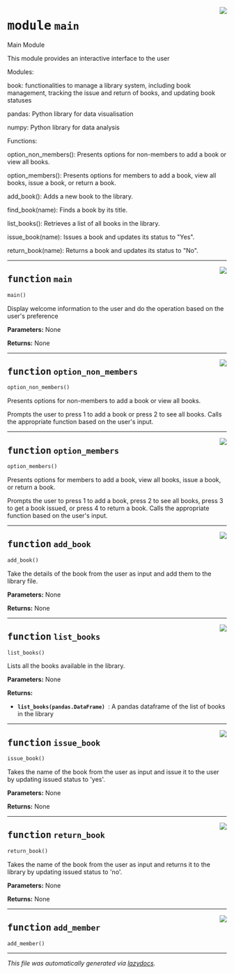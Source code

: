 <!-- markdownlint-disable -->

<a href="./python/src/main.py#L0"><img align="right" style="float:right;" src="https://img.shields.io/badge/-source-cccccc?style=flat-square"></a>

# <kbd>module</kbd> `main`
Main Module 

This module provides an interactive interface to the user 

Modules: 

 book:   functionalities to manage a library system, including book management, tracking the issue and return of books, and updating book statuses  

 pandas:  Python library for data visualisation  

 numpy:  Python library for data analysis 



Functions: 

 option_non_members():  Presents options for non-members to add a book or view all books. 

 option_members():  Presents options for members to add a book, view all books, issue a book, or return a book. 

 add_book():   Adds a new book to the library. 

 find_book(name):   Finds a book by its title. 

 list_books():   Retrieves a list of all books in the library. 

 issue_book(name):   Issues a book and updates its status to "Yes".  

 return_book(name):   Returns a book and updates its status to "No". 


---

<a href="./python/src/main.py#L52"><img align="right" style="float:right;" src="https://img.shields.io/badge/-source-cccccc?style=flat-square"></a>

## <kbd>function</kbd> `main`

```python
main()
```

Display welcome information to the user and do the operation based on the user's preference 



**Parameters:**
  None 

**Returns:**
  None 


---

<a href="./python/src/main.py#L92"><img align="right" style="float:right;" src="https://img.shields.io/badge/-source-cccccc?style=flat-square"></a>

## <kbd>function</kbd> `option_non_members`

```python
option_non_members()
```

Presents options for non-members to add a book or view all books. 

Prompts the user to press 1 to add a book or press 2 to see all books. Calls the appropriate function based on the user's input. 


---

<a href="./python/src/main.py#L107"><img align="right" style="float:right;" src="https://img.shields.io/badge/-source-cccccc?style=flat-square"></a>

## <kbd>function</kbd> `option_members`

```python
option_members()
```

Presents options for members to add a book, view all books, issue a book, or return a book. 

Prompts the user to press 1 to add a book, press 2 to see all books, press 3 to get a book issued, or press 4 to return a book. Calls the appropriate function based on the user's input. 


---

<a href="./python/src/main.py#L127"><img align="right" style="float:right;" src="https://img.shields.io/badge/-source-cccccc?style=flat-square"></a>

## <kbd>function</kbd> `add_book`

```python
add_book()
```

Take the details of the book from the user as input and add them to the library file. 



**Parameters:**
  None 

**Returns:**
  None 


---

<a href="./python/src/main.py#L153"><img align="right" style="float:right;" src="https://img.shields.io/badge/-source-cccccc?style=flat-square"></a>

## <kbd>function</kbd> `list_books`

```python
list_books()
```

Lists all the books available in the library. 



**Parameters:**
  None 

**Returns:**
 
 - <b>`list_books(pandas.DataFrame) `</b>:  A pandas dataframe of the list of books in the library 


---

<a href="./python/src/main.py#L186"><img align="right" style="float:right;" src="https://img.shields.io/badge/-source-cccccc?style=flat-square"></a>

## <kbd>function</kbd> `issue_book`

```python
issue_book()
```

Takes the name of the book from the user as input and issue it to the user by updating issued status to 'yes'. 



**Parameters:**
  None 

**Returns:**
  None 


---

<a href="./python/src/main.py#L223"><img align="right" style="float:right;" src="https://img.shields.io/badge/-source-cccccc?style=flat-square"></a>

## <kbd>function</kbd> `return_book`

```python
return_book()
```

Takes the name of the book from the user as input and returns it to the library by updating issued status to 'no'. 



**Parameters:**
  None 

**Returns:**
  None 


---

<a href="./python/src/main.py#L248"><img align="right" style="float:right;" src="https://img.shields.io/badge/-source-cccccc?style=flat-square"></a>

## <kbd>function</kbd> `add_member`

```python
add_member()
```








---

_This file was automatically generated via [lazydocs](https://github.com/ml-tooling/lazydocs)._
